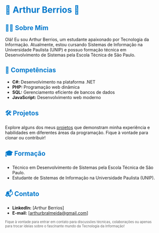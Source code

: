 <!-- Título -->
# <span style="color:#007acc;">🚀 Arthur Berrios 🚀</span>

<!-- Sobre Mim -->
## <span style="color:#007acc;">👨‍💻 Sobre Mim</span>
Olá! Eu sou Arthur Berrios, um estudante apaixonado por Tecnologia da Informação. Atualmente, estou cursando Sistemas de Informação na Universidade Paulista (UNIP) e possuo formação técnica em Desenvolvimento de Sistemas pela Escola Técnica de São Paulo.

<!-- Competências -->
## <span style="color:#007acc;">🚀 Competências</span>
- **C#:** Desenvolvimento na plataforma .NET
- **PHP:** Programação web dinâmica
- **SQL:** Gerenciamento eficiente de bancos de dados
- **JavaScript:** Desenvolvimento web moderno

<!-- Projetos -->
## <span style="color:#007acc;">🛠 Projetos</span>
Explore alguns dos meus [projetos](https://github.com/ArthurBerrios) que demonstram minha experiência e habilidades em diferentes áreas da programação. Fique à vontade para clonar ou contribuir!

<!-- Formação -->
## <span style="color:#007acc;">🎓 Formação</span>
- Técnico em Desenvolvimento de Sistemas pela Escola Técnica de São Paulo.
- Estudante de Sistemas de Informação na Universidade Paulista (UNIP).

<!-- Contato -->
## <span style="color:#007acc;">📬 Contato</span>
- **LinkedIn:** [Arthur Berrios]
- **E-mail:** [arthurbralmeida@gmail.com]

<span style="font-size:0.8em; color:#666;">Fique à vontade para entrar em contato para discussões técnicas, colaborações ou apenas para trocar ideias sobre o fascinante mundo da Tecnologia da Informação!</span>
